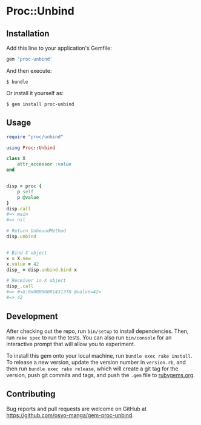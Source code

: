 # Proc::Unbind

## Installation

Add this line to your application's Gemfile:

```ruby
gem 'proc-unbind'
```

And then execute:

    $ bundle

Or install it yourself as:

    $ gem install proc-unbind

## Usage

```ruby
require "proc/unbind"

using Proc::Unbind

class X
	attr_accessor :value
end


disp = proc {
	p self
	p @value
}
disp.call
#=> main
#=> nil

# Return UnboundMethod
disp.unbind


# Bind X object
x = X.new
x.value = 42
disp_ = disp.unbind.bind x

# Receiver is X object
disp_.call
#=> #<X:0x000000014313f8 @value=42>
#=> 42
```

## Development

After checking out the repo, run `bin/setup` to install dependencies. Then, run `rake spec` to run the tests. You can also run `bin/console` for an interactive prompt that will allow you to experiment.

To install this gem onto your local machine, run `bundle exec rake install`. To release a new version, update the version number in `version.rb`, and then run `bundle exec rake release`, which will create a git tag for the version, push git commits and tags, and push the `.gem` file to [rubygems.org](https://rubygems.org).

## Contributing

Bug reports and pull requests are welcome on GitHub at https://github.com/osyo-manga/gem-proc-unbind.

